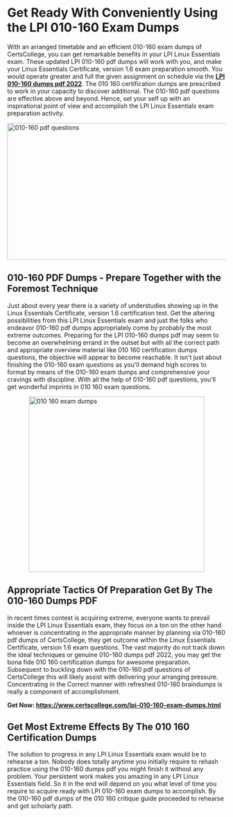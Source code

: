 <h1><strong>Get Ready With Conveniently Using the LPI 010-160 Exam Dumps&nbsp;</strong></h1>
<p><span style="font-weight: 400;">With an arranged timetable and an efficient  010-160 exam dumps of CertsCollege, you can get remarkable benefits in your LPI Linux Essentials exam. These updated LPI 010-160 pdf dumps will work with you, and make your Linux Essentials Certificate, version 1.6 exam preparation smooth. You would operate greater and full the given assignment on schedule via the <strong><a href="https://www.certscollege.com/lpi-010-160-exam-dumps.html">LPI 010-160 dumps pdf 2022</a></strong>. The 010 160 certification dumps are prescribed to work in your capacity to discover additional. The  010-160 pdf questions are effective above and beyond. Hence, set your self up with an inspirational point of view and accomplish the LPI Linux Essentials exam preparation activity.&nbsp;</span></p>
<p><span style="font-weight: 400;"><img style="display: block; margin-left: auto; margin-right: auto;" src="https://i.ibb.co/CPDK3ps/Yellow-and-Blue-Initiative-Blog-Banner.png" alt="010-160 pdf questions" width="559" height="315" /></span></p>
<h2><strong>010-160 PDF Dumps - Prepare Together with the Foremost Technique</strong></h2>
<p><span style="font-weight: 400;">Just about every year there is a variety of understudies showing up in the Linux Essentials Certificate, version 1.6 certification test. Get the altering possibilities from this LPI Linux Essentials exam and just the folks who endeavor 010-160 pdf dumps appropriately come by probably the most extreme outcomes. Preparing for the LPI 010-160 dumps pdf may seem to become an overwhelming errand in the outset but with all the correct path and appropriate overview material like 010 160 certification dumps questions, the objective will appear to become reachable. It isn't just about finishing the 010-160 exam questions as you'll demand high scores to format by means of the 010-160 exam dumps and comprehensive your cravings with discipline. With all the help of 010-160 pdf questions, you'll get wonderful imprints in 010 160 exam questions.</span></p>
<p><span style="font-weight: 400;"><a href="https://tinyurl.com/yc6yednr"><img style="display: block; margin-left: auto; margin-right: auto;" src="https://i.ibb.co/9tMrhdY/Teacher-Appreciation-Invitation.png" alt="010 160 exam dumps " width="404" height="404" /></a></span></p>
<h2><strong>Appropriate Tactics Of Preparation Get By The 010-160 Dumps PDF</strong></h2>
<p><span style="font-weight: 400;">In recent times contest is acquiring extreme, everyone wants to prevail inside the LPI Linux Essentials exam, they focus on a ton on the other hand whoever is concentrating in the appropriate manner by planning via 010-160 pdf dumps of CertsCollege, they get outcome within the Linux Essentials Certificate, version 1.6 exam questions. The vast majority do not track down the ideal techniques or genuine 010-160 dumps pdf 2022, you may get the bona fide 010 160 certification dumps for awesome preparation. Subsequent to buckling down with the  010-160 pdf questions of CertsCollege this will likely assist with delivering your arranging pressure. Concentrating in the Correct manner with refreshed 010-160 braindumps is really a component of accomplishment.</span></p>
<p><span style="font-weight: 400;"><strong>Get Now: <a href="https://www.certscollege.com/lpi-010-160-exam-dumps.html">https://www.certscollege.com/lpi-010-160-exam-dumps.html</a></strong></span></p>
<h2><strong>Get Most Extreme Effects By The 010 160 Certification Dumps</strong></h2>
<p><span style="font-weight: 400;">The solution to progress in any LPI Linux Essentials exam would be to rehearse a ton. Nobody does totally anytime you initially require to rehash practice using the 010-160 dumps pdf you might finish it without any problem. Your persistent work makes you amazing in any LPI Linux Essentials field. So it in the end will depend on you what level of time you require to acquire ready with LPI 010-160 exam dumps to accomplish. By the 010-160 pdf dumps of the 010 160 critique guide proceeded to rehearse and got scholarly path.</span></p>

